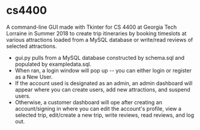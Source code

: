 # cs4400
A command-line GUI made with Tkinter for CS 4400 at Georgia Tech Lorraine in Summer 2018 to create trip itineraries by booking timeslots at various attractions loaded from a MySQL database or write/read reviews of selected attractions. 

* gui.py pulls from a MySQL database constructed by schema.sql and populated by exampledata.sql. 
* When ran, a login window will pop up -- you can either login or register as a New User. 
* If the account used is designated as an admin, an admin dashboard will appear where you can create users, add new attractions, and suspend users. 
* Otherwise, a customer dashboard will ope after creating an account/signing in where you can edit the account's profile, view a selected trip, edit/create a new trip, write reviews, read reviews, and log out. 
